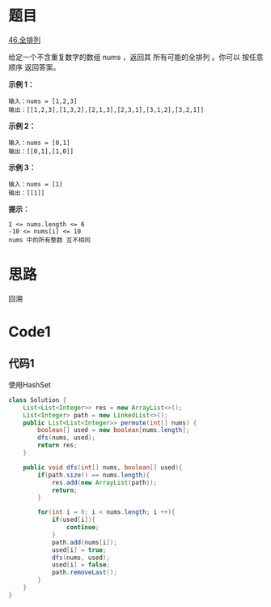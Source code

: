 # 题目
[46.全排列](https://leetcode.cn/problems/permutations/)

给定一个不含重复数字的数组 nums ，返回其 所有可能的全排列 。你可以 按任意顺序 返回答案。



**示例 1：**

``` 
输入：nums = [1,2,3]
输出：[[1,2,3],[1,3,2],[2,1,3],[2,3,1],[3,1,2],[3,2,1]]
```
**示例 2：**

``` 
输入：nums = [0,1]
输出：[[0,1],[1,0]]
```
**示例 3：**

``` 
输入：nums = [1]
输出：[[1]]
```


**提示：**

``` 
1 <= nums.length <= 6
-10 <= nums[i] <= 10
nums 中的所有整数 互不相同
```

# 思路
回溯

# Code1

## 代码1
使用HashSet

```java
class Solution {
    List<List<Integer>> res = new ArrayList<>();
    List<Integer> path = new LinkedList<>();
    public List<List<Integer>> permute(int[] nums) {
        boolean[] used = new boolean[nums.length];
        dfs(nums, used);
        return res;
    }

    public void dfs(int[] nums, boolean[] used){
        if(path.size() == nums.length){
            res.add(new ArrayList(path));
            return;
        }

        for(int i = 0; i < nums.length; i ++){
            if(used[i]){
                continue;
            }
            path.add(nums[i]);
            used[i] = true;
            dfs(nums, used);
            used[i] = false;
            path.removeLast();
        }
    }
}
```